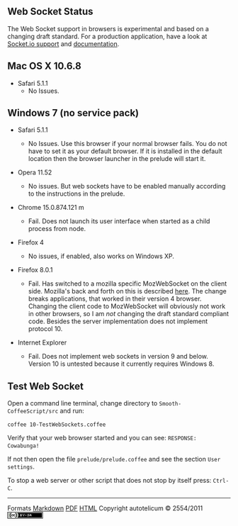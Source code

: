 
## Web Socket Status

The Web Socket support in browsers is experimental and based on a changing draft standard. For a production application, have a look at [Socket.io support](http://socket.io/#browser-support) and [documentation](http://socket.io/#how-to-use).


## Mac OS X 10.6.8

* Safari 5.1.1
    - No Issues.


## Windows 7 (no service pack)

* Safari 5.1.1
    - No Issues. Use this browser if your normal browser fails. You do not have to set it as your default browser. If it is installed in the default location then the browser launcher in the prelude will start it.

* Opera 11.52
    - No issues. But web sockets have to be enabled manually according to the instructions in the prelude.

* Chrome 15.0.874.121 m
    - Fail. Does not launch its user interface when started as a child process from node.

* Firefox 4
    - No issues, if enabled, also works on Windows XP.

* Firefox 8.0.1
    - Fail. Has switched to a mozilla specific MozWebSocket on the client side. Mozilla's back and forth on this is described [here](https://developer.mozilla.org/en/WebSockets). The change breaks applications, that worked in their version 4 browser. Changing the client code to MozWebSocket will obviously not work in other browsers, so I am *not* changing the draft standard compliant code. Besides the server implementation does not implement protocol 10.

* Internet Explorer
    - Fail. Does not implement web sockets in version 9 and below. Version 10 is untested because it currently requires Windows 8.


## Test Web Socket

Open a command line terminal, change directory to `Smooth-CoffeeScript/src` and run:

    coffee 10-TestWebSockets.coffee

Verify that your web browser started and you can see: `RESPONSE: Cowabunga!`

If not then open the file `prelude/prelude.coffee` and see the section `User settings`.

To stop a web server or other script that does not stop by itself press: `Ctrl-C`.


-----------------------------------------------------------------------------

Formats	[Markdown](web-socket-status.md)	[PDF](web-socket-status.pdf)	[HTML](web-socket-status.html)
Copyright autotelicum © 2554/2011 ![License CCBYSA](../img/ccbysa.png)


<!-- Commands used to format this document:

Edit ,>markdown2pdf --listings --xetex '--template=pandoc-template.tex' -o web-socket-status.pdf; open web-socket-status.pdf

Edit ,>pandoc -f markdown -t html -S --css pandoc-template.css --template pandoc-template.html -B embed-readability.html -B embed-menu.html -o web-socket-status.html; open web-socket-status.html
-->
